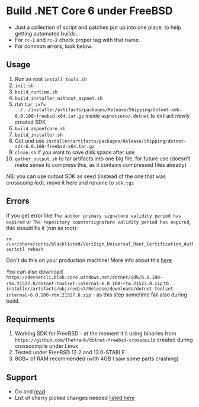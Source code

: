 # Build .NET Core 6 under FreeBSD

- Just a collection of script and patches put up into one place, to help getting automated builds.
- For `rc-1` and `rc-2` check proper tag with that name.
- For common errors, look below.

## Usage

1. Run as root `install_tools.sh`
1. `init.sh`
1. `build_runtime.sh`
1. `build_installer_without_aspnet.sh`
1. run `tar zxfv ../../installer/artifacts/packages/Release/Shipping/dotnet-sdk-6.0.100-freebsd-x64.tar.gz` inside `aspnetcore/.dotnet` to extract newly created SDK
1. `build_aspnetcore.sh`
1. `build_installer.sh`
1. Get and use `installer/artifacts/packages/Release/Shipping/dotnet-sdk-6.0.100-freebsd-x64.tar.gz`
1. `clean.sh` if you want to save disk space after use
1. `gather_output.sh` to tar artifacts into one big file, for future use (doesn't make sense to compress this, as it contains compressed files already)

NB: you can use output SDK as seed (instead of the one that was crosscompiled), move it here and rename to `sdk.tgz`

## Errors

If you get error like `The author primary signature validity period has expired` or `The repository countersignature validity period has expired`, this should fix it (run as root):
```
rm /usr/share/certs/blacklisted/VeriSign_Universal_Root_Certification_Authority.pem
certctl rehash
```

Don't do this on your production machine!
More info about this [here](https://bugzilla.mozilla.org/show_bug.cgi?id=1686854)

You can also download `https://dotnetcli.blob.core.windows.net/dotnet/Sdk/6.0.100-rtm.21527.8/dotnet-toolset-internal-6.0.100-rtm.21527.8.zip` to `installer/artifacts/obj/redist/Release/downloads/dotnet-toolset-internal-6.0.100-rtm.21527.8.zip` - as this step sometime fail also during build.

## Requirments

1. Working SDK for FreeBSD - at the moment it's using binaries from `https://github.com/Thefrank/dotnet-freebsd-crossbuild` created during crosscompile under Linux
1. Tested under FreeBSD 12.2 and 13.0-STABLE
1. 8GB+ of RAM recommended (with 4GB I saw some parts crashing)

## Support

- Go and [read](https://github.com/dotnet/runtime/issues/14537)
- List of cherry picked changes needed [listed here](https://github.com/dotnet/runtime/issues/14537#issuecomment-926352045)
